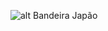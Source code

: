 ![alt Bandeira Japão](https://twitter.com/messages/1386765346145722372-1386765346145722372/media/1405518933868826629)